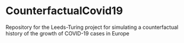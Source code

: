 # CounterfactualCovid19
Repository for the Leeds-Turing project for simulating a counterfactual history of the growth of COVID-19 cases in Europe
